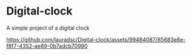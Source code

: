 # Digital-clock
A simple project of a digital clock








https://github.com/lauradsc/Digital-clock/assets/99484087/85683e8e-f8f7-4352-ae89-0b7adcb70990

